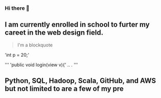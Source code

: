 ### Hi there 👋
## I am currently enrolled in school to furter my careet in the web design field.

>I'm a blockquote

'int p = 20;'

'''
'public void login(view v){'
.. 
.
'''
 ## Python, SQL, Hadoop, Scala, GitHub, and AWS but not limited to are a few of my pre

